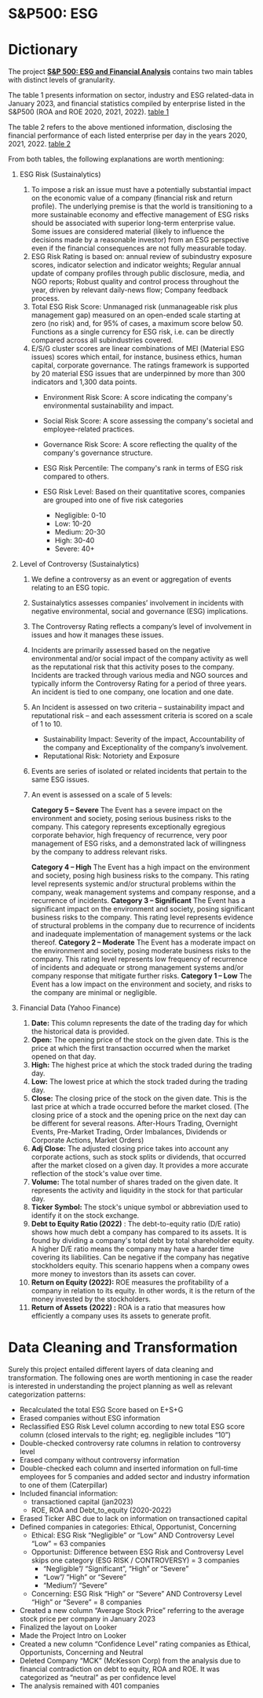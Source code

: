 # S&P500: ESG


# **Dictionary**

The project **[S&P 500: ESG and Financial Analysis](https://lookerstudio.google.com/reporting/140477a4-3273-4e43-bd81-9bde03abfdc5)** contains two main tables with distinct levels of granularity. 

The table 1 presents information on sector, industry and ESG related-data in January 2023, and financial statistics compiled by enterprise listed in the S&P500 (ROA and ROE 2020, 2021, 2022). [table 1](https://docs.google.com/spreadsheets/d/1IFvjXz7YbVWwW-AnZU2ayRnXfZCE2KQRG_2jlSiekkE/edit?usp=sharing)


The table 2 refers to the above mentioned information, disclosing the financial performance of each listed enterprise per day in the years 2020, 2021, 2022. 
[table 2](https://docs.google.com/spreadsheets/d/1PXxFgvsZf7Yyq8otCNFohVWGg0dAlMIXMlVaWlTIwh8/edit?usp=sharing)

From both tables, the following explanations are worth mentioning: 

1. ESG Risk (Sustainalytics)
    1. To impose a risk an issue must have a potentially substantial impact on the economic value of a company (financial risk and return profile). The underlying premise is that the world is transitioning to a more sustainable economy and effective management of ESG risks should be associated with superior long-term enterprise value. Some issues are considered material (likely to influence the decisions made by a reasonable investor) from an ESG perspective even if the financial consequences are not fully measurable today.
    2. ESG Risk Rating is based on: annual review of subindustry exposure scores, indicator selection and indicator weights; Regular annual update of company profiles through public disclosure, media, and NGO reports; Robust quality and control process throughout the year, driven by relevant daily-news flow; Company feedback process.
    3. Total ESG Risk Score: Unmanaged risk (unmanageable risk plus management gap) measured on an open-ended scale starting at zero (no risk) and, for 95% of cases, a maximum score below 50. Functions as a single currency for ESG risk, i.e. can be directly compared across all subindustries covered. 
    4. E/S/G cluster scores are linear combinations of MEI (Material ESG issues) scores which entail, for instance, business ethics, human capital, corporate governance.  The ratings framework is supported by 20 material ESG issues that are underpinned by more than 300 indicators and 1,300 data points. 
        - Environment Risk Score: A score indicating the company's environmental sustainability and impact.
        - Social Risk Score: A score assessing the company's societal and employee-related practices.
        - Governance Risk Score: A score reflecting the quality of the company's governance structure.
        - ESG Risk Percentile: The company's rank in terms of ESG risk compared to others.
        - ESG Risk Level: Based on their quantitative scores, companies are grouped into one of five risk categories

          - Negligible: 0-10
          - Low: 10-20
          - Medium: 20-30
          - High: 30-40
          - Severe: 40+


1. Level of Controversy (Sustainalytics)
    1. We define a controversy as an event or aggregation of events relating to an ESG topic.
    2. Sustainalytics assesses companies’ involvement in incidents with negative environmental, social and governance (ESG) implications.
    3. The Controversy Rating reflects a company’s level of involvement in issues and how it manages these issues.
    4. Incidents are primarily assessed based on the negative environmental and/or social impact of the company activity as well as the reputational risk that this activity poses to the company. Incidents are tracked through various media and NGO sources and typically inform the Controversy Rating for a period of three years. An incident is tied to one company, one location and one date.
    5. An Incident is assessed on two criteria – sustainability impact and reputational risk – and each assessment criteria is scored on a scale of 1 to 10.
        - Sustainability Impact: Severity of the impact, Accountability of the company and Exceptionality of the company’s involvement.
        - Reputational Risk: Notoriety and Exposure
    6. Events are series of isolated or related incidents that pertain to the same ESG issues.
    7. An event is assessed on a scale of 5 levels:
        
        **Category 5 – Severe** The Event has a severe impact on the environment and society, posing serious business risks to the company. This category represents exceptionally egregious corporate behavior, high frequency of recurrence, very poor management of ESG risks, and a demonstrated lack of willingness by the company to address relevant risks. <br>

        **Category 4 – High** The Event has a high impact on the environment and society, posing high business risks to the company. This rating level represents systemic and/or structural problems within the company, weak management systems and company response, and a recurrence of incidents.
        **Category 3 – Significant** The Event has a significant impact on the environment and society, posing significant business risks to the company. This rating level represents evidence of structural problems in the company due to recurrence of incidents and inadequate implementation of management systems or the lack thereof.
        **Category 2 – Moderate** The Event has a moderate impact on the environment and society, posing moderate business risks to the company. This rating level represents low frequency of recurrence of incidents and adequate or strong management systems and/or company response that mitigate further risks.
        **Category 1 – Low** The Event has a low impact on the environment and society, and risks to the company are minimal or negligible.
        
    
2. Financial Data (Yahoo Finance)
    1. **Date:** This column represents the date of the trading day for which the historical data is provided.
    2. **Open:** The opening price of the stock on the given date. This is the price at which the first transaction occurred when the market opened on that day.
    3. **High:** The highest price at which the stock traded during the trading day.
    4. **Low:** The lowest price at which the stock traded during the trading day.
    5. **Close:** The closing price of the stock on the given date. This is the last price at which a trade occurred before the market closed. (The closing price of a stock and the opening price on the next day can be different for several reasons. After-Hours Trading, Overnight Events, Pre-Market Trading, Order Imbalances, Dividends or Corporate Actions, Market Orders)
    6. **Adj Close:** The adjusted closing price takes into account any corporate actions, such as stock splits or dividends, that occurred after the market closed on a given day. It provides a more accurate reflection of the stock's value over time.
    7. **Volume:** The total number of shares traded on the given date. It represents the activity and liquidity in the stock for that particular day.
    8. **Ticker Symbol:** The stock's unique symbol or abbreviation used to identify it on the stock exchange.
    9. **Debt to Equity Ratio (2022)** : The debt-to-equity ratio (D/E ratio) shows how much debt a company has compared to its assets. It is found by dividing a company's total debt by total shareholder equity. A higher D/E ratio means the company may have a harder time covering its liabilities. Can be negative if the company has negative stockholders equity. This scenario happens when a company owes more money to investors than its assets can cover.  
    10. **Return on Equity (2022):** ROE measures the profitability of a company in relation to its equity. In other words, it is the return of the money invested by the stockholders. 
    11. **Return of Assets** **(2022) :** ROA is a ratio that measures how efficiently a company uses its assets to generate profit.

# **Data Cleaning and Transformation**

Surely this project entailed different layers of data cleaning and transformation. The following ones are worth mentioning in case the reader is interested in understanding the project planning as well as relevant categorization patterns:  

- Recalculated the total ESG Score based on E+S+G
- Erased companies without ESG information
- Reclassified ESG Risk Level column according to new total ESG score column (closed intervals to the right; eg. negligible includes “10”)
- Double-checked controversy rate columns in relation to controversy level
- Erased company without controversy information
- Double-checked each column and inserted information on full-time employees for 5 companies and added sector and industry information to one of them (Caterpillar)
- Included financial information:
    - transactioned capital (jan2023)
    - ROE, ROA and Debt_to_equity (2020-2022)
- Erased Ticker ABC due to lack on information on transactioned capital
- Defined companies in categories: Ethical, Opportunist, Concerning
    - Ethical: ESG Risk “Negligible” or “Low” AND Controversy Level “Low” =  63 companies
    - Opportunist: Difference between ESG Risk and Controversy Level skips one category (ESG RISK / CONTROVERSY) = 3 companies
        - “Negligible”/ “Significant”, “High” or “Severe”
        - “Low”/ “High” or “Severe”
        - “Medium”/ “Severe”
    - Concerning: ESG Risk “High” or “Severe” AND Controversy Level “High” or “Severe” = 8 companies
- Created a new column “Average Stock Price” referring to the average stock price per company in January 2023
- Finalized the layout on Looker
- Made the Project Intro on Looker
- Created a new column “Confidence Level” rating companies as Ethical, Opportunists, Concerning and Neutral
- Deleted Company “MCK” (McKesson Corp) from the analysis due to financial contradiction on debt to equity, ROA and ROE. It was categorized as “neutral” as per confidence level
- The analysis remained with 401 companies




